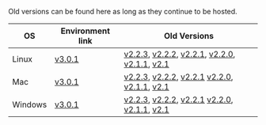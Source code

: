 Old versions can be found here as long as they continue to be hosted.

| OS | Environment link | Old Versions |
| --- | --- | --- |
| Linux | [v3.0.1](https://kv301.user.srcf.net/wp-content/uploads/2022/04/AAI_v3.0.1_build_linux_090422.zip)  | [v2.2.3](https://www.doc.ic.ac.uk/~mcrosby/aai_builds/AnimalAI_LINUX_2.2.3.zip), [v2.2.2](https://www.doc.ic.ac.uk/~mcrosby/aai_builds/AnimalAI_LINUX_2.2.2.zip), [v2.2.1](https://www.doc.ic.ac.uk/~mcrosby/aai_builds/AnimalAI_LINUX_2.2.1.zip), [v2.2.0](https://www.doc.ic.ac.uk/~mcrosby/aai_builds/AnimalAI_LINUX_2.2.0.zip), [v2.1.1](https://www.doc.ic.ac.uk/~mcrosby/aai_builds/AnimalAI_LINUX_2.1.1.zip), [v2.1](https://www.doc.ic.ac.uk/~mcrosby/aai_builds/AnimalAI_LINUX_2.1.zip) |
| Mac | [v3.0.1](https://kv301.user.srcf.net/wp-content/uploads/2022/04/AAI_v3.0.1_build_macOS_090422.zip) | [v2.2.3](https://www.doc.ic.ac.uk/~mcrosby/aai_builds/AnimalAI_MAC_2.2.3.zip), [v2.2.2](https://www.doc.ic.ac.uk/~mcrosby/aai_builds/AnimalAI_MAC_2.2.2.zip), [v2.2.1](https://www.doc.ic.ac.uk/~mcrosby/aai_builds/AnimalAI_MAC_2.2.1.zip) [v2.2.0](https://www.doc.ic.ac.uk/~mcrosby/aai_builds/AnimalAI_MAC_2.2.0.zip), [v2.1.1](https://www.doc.ic.ac.uk/~mcrosby/aai_builds/AnimalAI_MAC_2.1.1.zip), [v2.1](https://www.doc.ic.ac.uk/~mcrosby/aai_builds/AnimalAI_MAC_2.1.zip) |
| Windows | [v3.0.1](https://kv301.user.srcf.net/wp-content/uploads/2022/04/AAI_v3.0.1_build_windows_090422.zip) | [v2.2.3](https://www.doc.ic.ac.uk/~mcrosby/aai_builds/AnimalAI_WINDOWS_2.2.3.zip), [v2.2.2](https://www.doc.ic.ac.uk/~mcrosby/aai_builds/AnimalAI_WINDOWS_2.2.2.zip), [v2.2.1](https://www.doc.ic.ac.uk/~mcrosby/aai_builds/AnimalAI_WINDOWS_2.2.1.zip) [v2.2.0](https://www.doc.ic.ac.uk/~mcrosby/aai_builds/AnimalAI_WINDOWS_2.2.0.zip), [v2.1.1](https://www.doc.ic.ac.uk/~mcrosby/aai_builds/AnimalAI_WINDOWS_2.1.1.zip), [v2.1](https://www.doc.ic.ac.uk/~mcrosby/aai_builds/AnimalAI_WINDOWS_2.1.zip) |